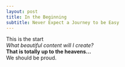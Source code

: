 ```yaml
---
layout: post
title: In the Beginning
subtitle: Never Expect a Journey to be Easy
---
```


 This is the start  
_What beautiful content will I create?_  
**That is totally up to the heavens...**  
We should be proud.